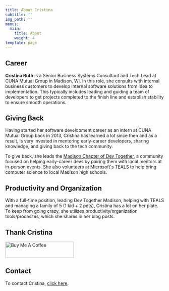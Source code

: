 ```yaml
---
title: About Cristina
subtitle: ''
img_path: ''
menus:
  main:
    title: About
    weight: 4
template: page
---
```


## Career 
**Cristina Ruth** is a Senior Business Systems Consultant and Tech Lead at CUNA Mutual Group in Madison, WI. In this role, she consults with internal business customers to develop internal software solutions from idea to implementation. This typically includes leading and guiding a team of developers to get projects completed to the finish line and establish stability to ensure smooth operations. 

## Giving Back

Having started her software development career as an intern at CUNA Mutual Group back in 2013, Cristina has learned a lot since then and as a result, is very invested in mentoring early-career developers, sharing knowledge, and giving back to the tech community.

To give back, she leads the <a href="https://www.meetup.com/devtogethermad" target="_blank" rel="noopener noreferrer" class="external-link">Madison Chapter of Dev Together</a>, a community focused on helping early-career devs by pairing them with local mentors at in-person events. She also volunteers at <a href="https://www.microsoft.com/en-us/teals" target="_blank" rel="noopener noreferrer" class="external-link">Microsoft's TEALS</a> to help bring computer science to local Madison high schools.

## Productivity and Organization

With a full-time position, leading Dev Together Madison, helping with TEALS and managing a family of 5 (1 kid + 2 pets), Cristina has a lot on her plate. To keep from going crazy, she utilizes productivity/organization tools/processes, which she shares in her blog posts.

## Thank Cristina

<a href="https://www.buymeacoffee.com/cristinaruth" target="_blank" rel="noopener noreferrer" class="external-link"><img src="https://cdn.buymeacoffee.com/buttons/default-orange.png" alt="Buy Me A Coffee" style="height: 51px !important;width: 217px !important"></a>

## Contact

To contact Cristina, <a href="/contact">click here</a>.